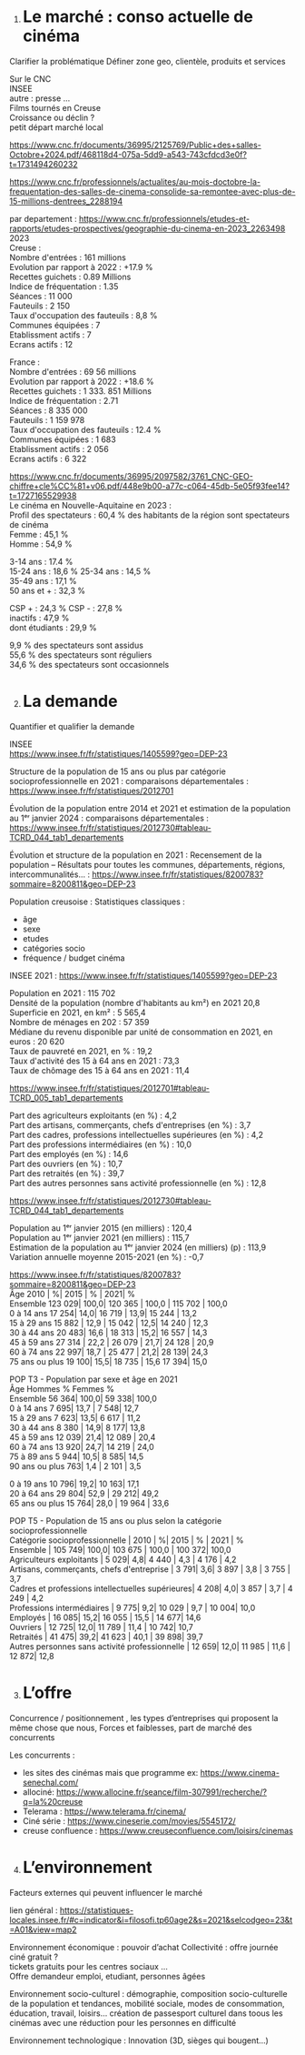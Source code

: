 1. # Le marché : conso actuelle de cinéma
Clarifier la problématique
Définer zone geo, clientèle, produits et services

Sur le CNC  
INSEE  
autre : presse …  
Films tournés en Creuse  
Croissance ou déclin ?   
petit départ marché local

https://www.cnc.fr/documents/36995/2125769/Public+des+salles-Octobre+2024.pdf/468118d4-075a-5dd9-a543-743cfdcd3e0f?t=1731494260232

https://www.cnc.fr/professionnels/actualites/au-mois-doctobre-la-frequentation-des-salles-de-cinema-consolide-sa-remontee-avec-plus-de-15-millions-dentrees_2288194

par departement : https://www.cnc.fr/professionnels/etudes-et-rapports/etudes-prospectives/geographie-du-cinema-en-2023_2263498
2023  
Creuse :   
Nombre d'entrées : 161 millions  
Evolution par rapport à 2022 : +17.9 %  
Recettes guichets : 0.89 Millions  
Indice de fréquentation : 1.35  
Séances : 11 000  
Fauteuils : 2 150  
Taux d'occupation des fauteuils : 8,8 %  
Communes équipées : 7  
Etablissment actifs : 7  
Ecrans actifs : 12  

France :  
Nombre d'entrées : 69 56 millions   
Evolution par rapport à 2022 : +18.6 %  
Recettes guichets : 1 333. 851 Millions  
Indice de fréquentation : 2.71  
Séances : 8 335 000  
Fauteuils : 1 159 978  
Taux d'occupation des fauteuils : 12.4 %  
Communes équipées : 1 683  
Etablissment actifs : 2 056  
Ecrans actifs : 6 322  

https://www.cnc.fr/documents/36995/2097582/3761_CNC-GEO-chiffre+cle%CC%81+v06.pdf/448e9b00-a77c-c064-45db-5e05f93fee14?t=1727165529938  
Le cinéma en Nouvelle-Aquitaine en 2023 :   
Profil des spectateurs : 60,4 % des habitants de la région sont spectateurs de cinéma   
Femme : 45,1 %  
Homme : 54,9 %  

3-14 ans : 17.4 %  
15-24 ans : 18,6 % 
25-34 ans : 14,5 %  
35-49 ans : 17,1 %  
50 ans et + : 32,3 %  

CSP + : 24,3 % 
CSP - : 27,8 %  
inactifs : 47,9 %  
dont étudiants : 29,9 %  


9,9 % des spectateurs sont assidus  
55,6 % des spectateurs sont réguliers  
34,6 % des spectateurs sont occasionnels  


2. # La demande
Quantifier et qualifier la demande

INSEE  
https://www.insee.fr/fr/statistiques/1405599?geo=DEP-23

Structure de la population de 15 ans ou plus par catégorie socioprofessionnelle en 2021 : comparaisons départementales : https://www.insee.fr/fr/statistiques/2012701

Évolution de la population entre 2014 et 2021 et estimation de la population au 1ᵉʳ janvier 2024 : comparaisons départementales : https://www.insee.fr/fr/statistiques/2012730#tableau-TCRD_044_tab1_departements

Évolution et structure de la population en 2021 : Recensement de la population – Résultats pour toutes les communes, départements, régions, intercommunalités... : https://www.insee.fr/fr/statistiques/8200783?sommaire=8200811&geo=DEP-23


Population creusoise : Statistiques classiques : 

* âge  
* sexe  
* etudes  
* catégories socio  
* fréquence / budget cinéma

INSEE 2021 : https://www.insee.fr/fr/statistiques/1405599?geo=DEP-23  

Population en 2021 : 115 702  
Densité de la population (nombre d'habitants au km²) en 2021	20,8  
Superficie en 2021, en km² : 5 565,4  
Nombre de ménages en 202 : 57 359  
Médiane du revenu disponible par unité de consommation en 2021, en euros : 20 620  
Taux de pauvreté en 2021, en % : 19,2  
Taux d'activité des 15 à 64 ans en 2021 : 73,3  
Taux de chômage des 15 à 64 ans en 2021 : 11,4  

https://www.insee.fr/fr/statistiques/2012701#tableau-TCRD_005_tab1_departements  

Part des agriculteurs exploitants (en %) : 4,2  
Part des artisans, commerçants, chefs d'entreprises (en %) : 3,7  
Part des cadres, professions intellectuelles supérieures (en %) : 4,2  
Part des professions intermédiaires (en %) : 10,0  
Part des employés (en %) : 14,6  
Part des ouvriers (en %) : 10,7  
Part des retraités (en %) : 39,7  
Part des autres personnes sans activité professionnelle (en %) : 12,8  


https://www.insee.fr/fr/statistiques/2012730#tableau-TCRD_044_tab1_departements

Population au 1ᵉʳ janvier 2015 (en milliers) : 120,4  
Population au 1ᵉʳ janvier 2021 (en milliers) : 115,7  
Estimation de la population au 1ᵉʳ janvier 2024 (en milliers) (p) : 113,9  
Variation annuelle moyenne 2015-2021 (en %) : -0,7  

https://www.insee.fr/fr/statistiques/8200783?sommaire=8200811&geo=DEP-23  
Âge	          2010	|  %| 	2015	 |  %	|  2021| 	 %  
Ensemble	123 029| 	100,0| 	120 365	| 100,0	| 115 702	| 100,0  
0 à 14 ans	17 254| 	14,0| 	16 719	| 13,9| 	15 244	| 13,2  
15 à 29 ans	15 882	| 12,9	| 15 042	| 12,5| 	14 240	| 12,3  
30 à 44 ans	20 483| 	16,6	| 18 313	| 15,2| 	16 557	| 14,3  
45 à 59 ans	27 314	| 22,2	| 26 079	| 21,7| 	24 128	| 20,9  
60 à 74 ans	22 997| 	18,7	| 25 477	| 21,2| 	28 139| 	24,3  
75 ans ou plus	19 100| 	15,5| 	18 735	| 15,6	17 394| 	15,0  


POP T3 - Population par sexe et âge en 2021  
Âge	        Hommes	%	 Femmes	  %  
Ensemble	 56 364| 	100,0| 	59 338| 	100,0  
0 à 14 ans	7 695| 	13,7	| 7 548| 	12,7  
15 à 29 ans	7 623| 	13,5| 	6 617	| 11,2    
30 à 44 ans	8 380	| 14,9| 	8 177| 	13,8  
45 à 59 ans	12 039| 	21,4| 	12 089	| 20,4  
60 à 74 ans	13 920| 	24,7| 	14 219	| 24,0  
75 à 89 ans	5 944| 	10,5| 	8 585| 	14,5  
90 ans ou plus	763| 	1,4	| 2 101	| 3,5  


0 à 19 ans	10 796| 	19,2| 	10 163| 	17,1  
20 à 64 ans	29 804| 	52,9	| 29 212| 	49,2  
65 ans ou plus	15 764| 	28,0	| 19 964	| 33,6  


POP T5 - Population de 15 ans ou plus selon la catégorie socioprofessionnelle  
Catégorie socioprofessionnelle		  	 | 2010	| 	%| 	2015	| %	| 2021	| %  
Ensemble	                	  	 | 105 749| 	100,0| 	103 675	| 100,0	| 100 372| 100,0  
Agriculteurs exploitants		  	 | 5 029| 	4,8| 	4 440	| 4,3	| 4 176	| 4,2  
Artisans, commerçants, chefs d'entreprise 	 | 3 791| 	3,6| 	3 897	| 3,8	| 3 755	| 3,7  
Cadres et professions intellectuelles supérieures| 4 208| 	4,0| 	3 857	| 3,7	| 4 249	| 4,2  
Professions intermédiaires			 | 9 775| 	9,2| 	10 029	| 9,7	| 10 004| 10,0  
Employés					 | 16 085| 	15,2| 	16 055	| 15,5	| 14 677| 14,6  
Ouvriers					 | 12 725| 	12,0| 	11 789	| 11,4	| 10 742| 10,7  
Retraités					 | 41 475| 	39,2| 	41 623	| 40,1	| 39 898| 39,7  
Autres personnes sans activité professionnelle	 | 12 659| 	12,0|   11 985	| 11,6	| 12 872| 12,8  

3. # L’offre

Concurrence / positionnement , les types d’entreprises qui proposent la même chose que nous, Forces et faiblesses, part de marché des concurrents

Les concurrents :  
- les sites des cinémas mais que programme ex: https://www.cinema-senechal.com/
- allociné: https://www.allocine.fr/seance/film-307991/recherche/?q=la%20creuse
- Telerama : https://www.telerama.fr/cinema/
- Ciné série : https://www.cineserie.com/movies/5545172/
- creuse confluence : https://www.creuseconfluence.com/loisirs/cinemas


4. # L’environnement
Facteurs externes qui peuvent influencer le marché 


lien général : https://statistiques-locales.insee.fr/#c=indicator&i=filosofi.tp60age2&s=2021&selcodgeo=23&t=A01&view=map2

Environnement économique : pouvoir d’achat
Collectivité : offre journée ciné gratuit ?     
tickets gratuits pour les centres sociaux …    
Offre demandeur emploi, etudiant, personnes âgées  



Environnement socio-culturel : démographie, composition socio-culturelle de la population et tendances, mobilité sociale, modes de consommation, éducation, travail, loisirs…
création de passesport culturel dans toous les cinémas avec une réduction pour les personnes en difficulté

Environnement technologique : Innovation (3D, sièges qui bougent…)
